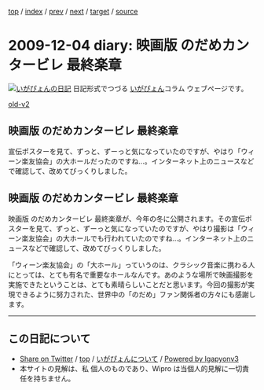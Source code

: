 [top](../index.html) 
 / [index](index.html) 
 / [prev](ig091129.html) 
 / [next](ig091205.html) 
 / [target](http://www.igapyon.jp/igapyon/diary/2009/ig091204.html) 
 / [source](https://github.com/igapyon/diary/blob/master/2009/ig091204.src.md) 

2009-12-04 diary: 映画版 のだめカンタービレ 最終楽章
=====================================================================================================
[![いがぴょんの日記](http://www.igapyon.jp/igapyon/diary/images/iga200306s.jpg "いがぴょん")](http://www.igapyon.jp/igapyon/diary/memo/memoigapyon.html) 日記形式でつづる [いがぴょん](http://www.igapyon.jp/igapyon/diary/memo/memoigapyon.html)コラム ウェブページです。

[old-v2](ig091204-orig.html)

## 映画版 のだめカンタービレ 最終楽章

宣伝ポスターを見て、ずっと、ずーっと気になっていたのですが、やはり「ウィーン楽友協会」の大ホールだったのですね…。インターネット上のニュースなどで確認して、改めてびっくりしました。


## 映画版 のだめカンタービレ 最終楽章

映画版 のだめカンタービレ 最終楽章が、今年の冬に公開されます。その宣伝ポスターを見て、ずっと、ずーっと気になっていたのですが、やはり撮影は「ウィーン楽友協会」の大ホールでも行われていたのですね…。インターネット上のニュースなどで確認して、改めてびっくりしました。

「ウィーン楽友協会」の「大ホール」っていうのは、クラシック音楽に携わる人にとっては、とても有名で重要なホールなんです。あのような場所で映画撮影を実施できたということは、とても素晴らしいことだと思います。今回の撮影が実現できるように努力された、世界中の「のだめ」ファン関係者の方々にも感謝します。


----------------------------------------------------------------------------------------------------

## この日記について

* [Share on Twitter](https://twitter.com/intent/tweet?hashtags=igapyon%2Cdiary%2C%E3%81%84%E3%81%8C%E3%81%B4%E3%82%87%E3%82%93&text=%E6%98%A0%E7%94%BB%E7%89%88+%E3%81%AE%E3%81%A0%E3%82%81%E3%82%AB%E3%83%B3%E3%82%BF%E3%83%BC%E3%83%93%E3%83%AC+%E6%9C%80%E7%B5%82%E6%A5%BD%E7%AB%A0&url=http%3A%2F%2Fwww.igapyon.jp%2Figapyon%2Fdiary%2F2009%2Fig091204.html) / [top](../index.html) / [いがぴょんについて](http://www.igapyon.jp/igapyon/diary/memo/memoigapyon.html) / [Powered by Igapyonv3](https://github.com/igapyon/igapyonv3)
* 本サイトの見解は、私 個人のものであり、Wipro は当個人的見解に一切責任を持ちません。 
